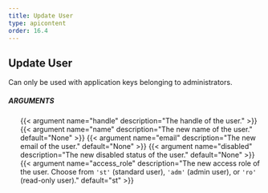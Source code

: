 ```yaml
---
title: Update User
type: apicontent
order: 16.4
---
```


## Update User
Can only be used with application keys belonging to administrators.

##### ARGUMENTS
<ul class="arguments">
    {{< argument name="handle" description="The handle of the user." >}}
    {{< argument name="name" description="The new name of the user." default="None" >}}
    {{< argument name="email" description="The new email of the user." default="None" >}}
    {{< argument name="disabled" description="The new disabled status of the user." default="None" >}}
    {{< argument name="access_role" description="The new access role of the user. Choose from <code>'st'</code> (standard user), <code>'adm'</code> (admin user), or <code>'ro'</code> (read-only user)." default="st" >}}
</ul>
